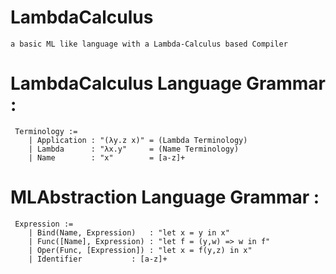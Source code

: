 # LambdaCalculus
	a basic ML like language with a Lambda-Calculus based Compiler
	
# LambdaCalculus Language Grammar :
	 Terminology := 
		| Application : "(λy.z x)" = (Lambda Terminology)
		| Lambda      : "λx.y"     = (Name Terminology)  
		| Name        : "x"        = [a-z]+
		
# MLAbstraction Language Grammar :
	 Expression := 
		| Bind(Name, Expression)   : "let x = y in x" 
		| Func([Name], Expression) : "let f = (y,w) => w in f"
		| Oper(Func, [Expression]) : "let x = f(y,z) in x"
		| Identifier 		   : [a-z]+
